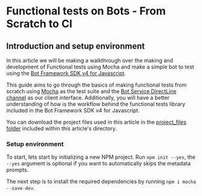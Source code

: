 # Functional tests on Bots - From Scratch to CI

## Introduction and setup environment

In this article we will be making a walkthrough over the making and development of Functional tests using Mocha and make a simple bot to test using the [Bot Framework SDK v4 for Javascript](https://github.com/microsoft/botbuilder-js/).

This guide aims to go through the basics of making functional tests from scratch using [Mocha](https://mochajs.org/) as the test suite and the [Bot Service DirectLine channel](https://docs.microsoft.com/en-us/azure/bot-service/bot-service-channel-directline?view=azure-bot-service-4.0) as our client interface. Additionally, you will have a better understanding of how is the workflow behind the functional tests library included in the Bot Framework SDK v4 for Javascript.

You can download the project files used in this article in the [project_files folder](https://github.com/microsoft/botbuilder-js/tree/master/libraries/functional-tests) included within this article's directory.

### Setup environment

To start, lets start by initializing a new NPM project. Run `npm init --yes`, the `--yes` argument is optional if you want to automatically skips the metadata prompts.

The next step is to install the required dependencies by running `npm i mocha --save-dev`.